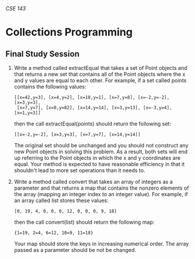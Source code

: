 _CSE 143_

# Collections Programming
## Final Study Session

1. Write a method called extractEqual that takes a set of Point objects and that returns a new set that contains all of the Point objects where the x and y values are equal to each other. For example, if a set called points contains the following values:

	```
	[[x=42,y=3], [x=4,y=2], [x=18,y=1], [x=7,y=8], [x=-2,y=-2], [x=3,y=3],
	 [x=7,y=7], [x=0,y=82], [x=14,y=14], [x=3,y=13], [x=-3,y=4], [x=1,y=3]]
	```

	then the call extractEqual(points) should return the following set:

	```
	[[x=-2,y=-2], [x=3,y=3], [x=7,y=7], [x=14,y=14]]
	```

	The original set should be unchanged and you should not construct any new Point objects in solving this problem. As a result, both sets will end up referring to the Point objects in which the x and y coordinates are equal. Your method is expected to have reasonable efficiency in that it shouldn't lead to more set operations than it needs to.

1. Write a method called convert that takes an array of integers as a parameter and that returns a map that contains the nonzero elements of the array (mapping an integer index to an integer value). For example, if an array called list stores these values:

	```
	[0, 19, 4, 0, 0, 0, 12, 0, 0, 0, 9, 18]
	```

	then the call convert(list) should return the following map:

	```
	{1=19, 2=4, 6=12, 10=9, 11=18}
	```

	Your map should store the keys in increasing numerical order. The array passed as a parameter should be not be changed.